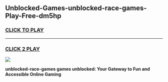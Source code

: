 
## Unblocked-Games-unblocked-race-games-Play-Free-dm5hp
<h3>
<a href="https://premium76.site?title=unblocked-race-games&ref=10A">CLICK TO PLAY</a></h3>
<hr>

<h3>
<a href="https://premium76.site?title=unblocked-race-games&ref=10A">CLICK 2 PLAY</a>
  
</h3>

<a href="https://premium76.site?title=unblocked-race-games&ref=10A"><img src="https://clearcache.store/games.png"></a>


**unblocked-race-games games unblocked: Your Gateway to Fun and Accessible Online Gaming**
